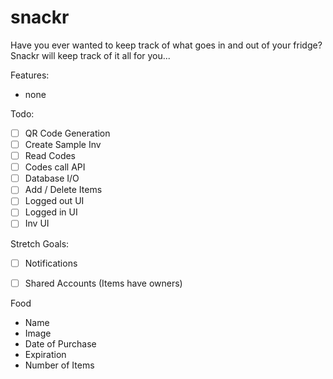 # snackr

Have you ever wanted to keep track of what goes in and out of your fridge?
Snackr will keep track of it all for you... 

Features:
* none

Todo: 

* [ ] QR Code Generation
* [ ] Create Sample Inv
* [ ] Read Codes
* [ ] Codes call API
* [ ] Database I/O
* [ ] Add / Delete Items
* [ ] Logged out UI
* [ ] Logged in UI
* [ ] Inv UI

Stretch Goals:

* [ ] Notifications
* [ ] Shared Accounts (Items have owners)



Food
* Name
* Image
* Date of Purchase
* Expiration
* Number of Items
